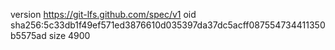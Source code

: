 version https://git-lfs.github.com/spec/v1
oid sha256:5c33db1f49ef571ed3876610d035397da37dc5acff087554734411350b5575ad
size 4900
